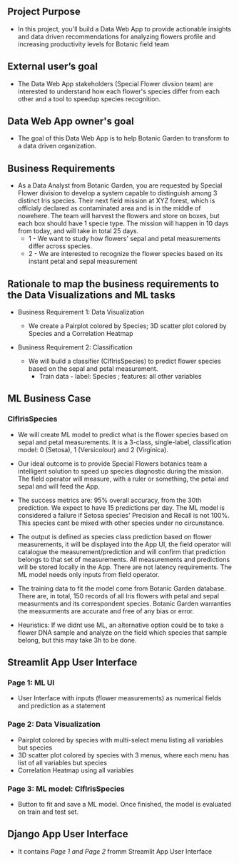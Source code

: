 ## Project Purpose
* In this project, you'll build a Data Web App to provide actionable insights and data driven recommendations for analyzing flowers profile and increasing productivity levels for Botanic field team

## External user’s goal
* The Data Web App stakeholders (Special Flower divsion team) are interested to understand how each flower's species differ from each other and a tool to speedup species recognition.

## Data Web App owner's goal
* The goal of this Data Web App is to help Botanic Garden to transform to a data driven organization.


## Business Requirements 
* As a Data Analyst from Botanic Garden, you are requested by Special Flower division to develop a system capable to distinguish among 3 distinct Iris species. Their next field mission at XYZ forest, which is officialy declared as contaminated area and is in the middle of nowehere. The team will harvest the flowers and store on boxes, but each box should have 1 specie type. The mission will happen in 10 days from today, and will take in total 25 days. 
  * 1 - We want to study how flowers' sepal and petal measurements differ across species.
  * 2 - We are interested to recognize the flower species based on its instant petal and sepal measurement


## Rationale to map the business requirements to the Data Visualizations and ML tasks
* Business Requirement 1: Data Visualization
  * We create a Pairplot colored by Species; 3D scatter plot colored by Species and a Correlation Heatmap

* Business Requirement 2: Classification
  * We will build a classifier (ClfIrisSpecies) to predict flower species based on the sepal and petal measurement.
    * Train data - label: Species ; features: all other variables



## ML Business Case
### ClfIrisSpecies
* We will create ML model to predict what is the flower species based on sepal and petal measurements. 
It is a 3-class, single-label, classification model: 0 (Setosa), 1 (Versicolour) and 2 (Virginica).
* Our ideal outcome is to provide Special Flowers botanics team a intelligent solution to speed up
species diagnostic during the mission. The field operator will measure, with a ruler or something, 
the petal and sepal and will feed the App.

* The success metrics are: 95% overall accuracy, from the 30th prediction. We expect to have 
15 predictions per day. 
The ML model is considered a failure if Setosa species' Precision and Recall is not 100%. 
This species cant be mixed with other species under no circunstance.


* The output is defined as species class prediction based on flower measurements, 
it will be displayed into the App UI, the field operator will catalogue the measurement/prediction and 
will confirm that prediction belongs to that set of measurements. All measurements and predictions will be
stored locally in the App. There are not latency requirements. 
The ML model needs only inputs from field operator.

* The training data to fit the model come from Botanic Garden database. 
There are, in total, 150 records of all Iris flowers with petal and sepal measurments and 
its correspondent species. 
Botanic Garden warranties the measurments are accurate and free of any bias or error. 


* Heuristics: If we didnt use ML, an alternative option could be to take a flower DNA sample 
and analyze on the field which species that sample belong, but this may take 3h to be done.


## Streamlit App User Interface
### Page 1: ML UI
* User Interface with inputs (flower measurements) as numerical fields and prediction as a statement

### Page 2: Data Visualization
* Pairplot colored by species with multi-select menu listing all variables but species
* 3D scatter plot colored by species with 3 menus, where each menu has list of all variables but species
* Correlation Heatmap using all variables 

### Page 3: ML model: ClfIrisSpecies
* Button to fit and save a ML model. Once finished, the model is evaluated on train and test set.

## Django App User Interface
* It contains *Page 1 and Page 2* fromm Streamlit App User Interface
